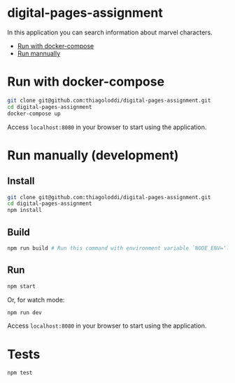 # digital-pages-assignment

In this application you can search information about marvel characters.

- [Run with docker-compose](#run-with-docker-compose)
- [Run mannually](#run-manually-(development))

# Run with docker-compose
```bash
git clone git@github.com:thiagoloddi/digital-pages-assignment.git
cd digital-pages-assignment
docker-compose up
```

Access `localhost:8080` in your browser to start using the application.

# Run manually (development)

## Install
```bash
git clone git@github.com:thiagoloddi/digital-pages-assignment.git
cd digital-pages-assignment
npm install
```

## Build
```bash
npm run build # Run this command with environment variable `NODE_ENV='local'` to run in watch mode.
```

## Run
```bash
npm start
```

Or, for watch mode:
```bash
npm run dev
```

Access `localhost:8080` in your browser to start using the application.

# Tests
```bash
npm test
```